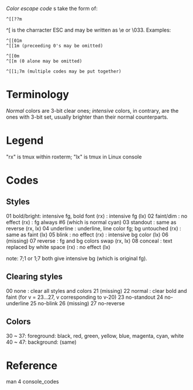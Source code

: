 *Color escape code* s take the form of:

	^[[??m

^[ is the charracter ESC and may be written as \e or \033. Examples:

	^[[01m
	^[[1m (preceeding 0's may be omitted)

	^[[0m
	^[[m (0 alone may be omitted)
	
	^[[1;7m (multiple codes may be put together)

Terminology
===========
*Normal* colors are 3-bit clear ones; *intensive* colors, in contrary, are the ones with 3-bit set, usually brighter than their normal counterparts.

Legend
======
"rx" is tmux within roxterm; "lx" is tmux in Linux console

Codes
=====
Styles
------
01 bold/bright: intensive fg, bold font (rx)
              : intensive fg (lx)
02 faint/dim  : no effect (rx)
              : fg always #6 (which is normal cyan)
03 standout   : same as reverse (rx, lx)
04 underline  : underline, line color fg; bg untouched (rx)
              : same as faint (lx)
05 blink      : no effect (rx)
              : intensive bg color (lx)
06 (missing)
07 reverse    : fg and bg colors swap (rx, lx)
08 conceal    : text replaced by white space (rx)
              : no effect (lx)

note: 7;1 or 1;7 both give intensive bg (which is original fg).

Clearing styles
---------------
00 none       : clear all styles and colors
21 (missing)
22 normal     : clear bold and faint
(for v = 23...27, v corresponding to v-20)
23 no-standout
24 no-underline
25 no-blink
26 (missing)
27 no-reverse

Colors
------
30 ~ 37: foreground: black, red, green, yellow, blue, magenta, cyan, white
40 ~ 47: background: (same)

Reference
=========
man 4 console_codes

